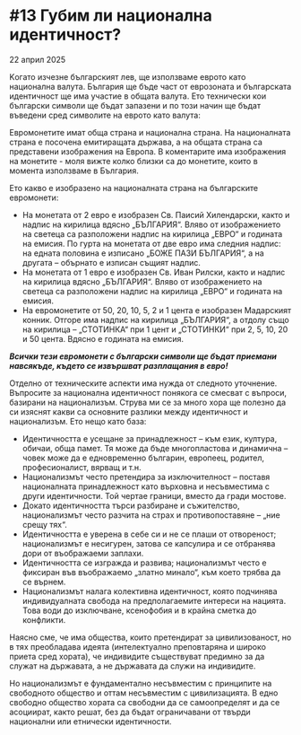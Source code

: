 # #13 Губим ли национална идентичност?

22 април 2025

Kогато изчезне българският лев, ще използваме еврото като национална валута. България ще бъде част от еврозоната и българската идентичност ще има участие в общата валута. Ето технически кои български символи ще бъдат запазени и по този начин ще бъдат въведени сред символите на еврото като валута:

Евромонетите имат обща страна и национална страна. На националната страна е посочена емитиращата държава, а на общата страна са представени изображения на Европа. В коментарите има изображения на монетите - моля вижте колко близки са до монетите, които в момента използваме в България.

Ето какво е изобразено на националната страна на българските евромонети:

- На монетата от 2 евро е изобразен Св. Паисий Хилендарски, както и надпис на кирилица вдясно „БЪЛГАРИЯ“. Вляво от изображението на светеца са разположени надпис на кирилица „ЕВРО“ и годината на емисия. По гурта на монетата от две евро има следния надпис: на едната половина е изписано „БОЖЕ ПАЗИ БЪЛГАРИЯ“, а на другата – обърнато е изписан същият надпис.
- На монетата от 1 евро е изобразен Св. Иван Рилски, както и надпис на кирилица вдясно „БЪЛГАРИЯ“. Вляво от изображението на светеца са разположени надпис на кирилица „ЕВРО“ и годината на емисия.
- На евромонетите от 50, 20, 10, 5, 2 и 1 цента е изобразен Мадарският конник. Отгоре има надпис на кирилица „БЪЛГАРИЯ“, а отдолу също на кирилица – „СТОТИНКА“ при 1 цент и „СТОТИНКИ“ при 2, 5, 10, 20 и 50 цента. Вдясно е годината на емисия.

***Всички тези евромонети с български символи ще бъдат приемани навсякъде, където се извършват разплащания в евро!***

Отделно от техническите аспекти има нужда от следното уточнение. Въпросите за национална идентичност понякога се смесват с въпроси, базирани на национализъм. Струва ми се за много хора ще полезно да си изяснят какви са основните разлики между идентичност и национализъм. Ето нещо като база:

- Идентичността е усещане за принадлежност – към език, култура, обичаи, обща памет. Тя може да бъде многопластова и динамична – човек може да е едновременно българин, европеец, родител, професионалист, вярващ и т.н.
- Национализмът често претендира за изключителност – поставя националната принадлежност като върховна и несъвместима с други идентичности. Той чертае граници, вместо да гради мостове.
- Докато идентичността търси разбиране и съжителство, национализмът често разчита на страх и противопоставяне – „ние срещу тях“.
- Идентичността е уверена в себе си и не се плаши от отвореност; национализмът е несигурен, затова се капсулира и се отбранява дори от въображаеми заплахи.
- Идентичността се изгражда и развива; национализмът често е фиксиран във въображаемо „златно минало“, към което трябва да се върнем.
- Национализмът налага колективна идентичност, която подчинява индивидуалната свобода на предполагаемите интереси на нацията. Това води до изключване, ксенофобия и в крайна сметка до конфликти.

Наясно сме, че има общества, които претендират за цивилизованост, но в тях преобладава идеята (интелектуално преповтаряна и широко приета сред хората), че индивидите съществуват предимно за да служат на държавата, а не държавата да служи на индивидите.

Но национализмът е фундаментално несъвместим с принципите на свободното общество и оттам несъвместим с цивилизацията. В едно свободно общество хората са свободни да се самоопределят и да се асоциират, както решат, без да бъдат ограничавани от твърди национални или етнически идентичности.
